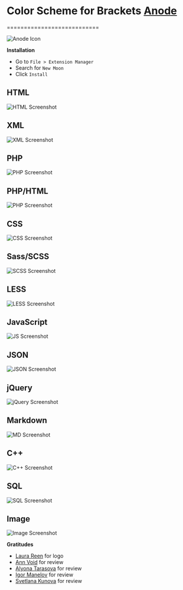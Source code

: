 # Color Scheme for Brackets [Anode](https://github.com/artem-solovev/anode/)
===========================


![Anode Icon](anode-logo.png)


**Installation**

* Go to `File > Extension Manager`
* Search for `New Moon`
* Click `Install`

## HTML
![HTML Screenshot](screenshots/html.png)

## XML
![XML Screenshot](screenshots/xml.png)

## PHP
![PHP Screenshot](screenshots/php.png)

## PHP/HTML
![PHP Screenshot](screenshots/php-html.png)

## CSS
![CSS Screenshot](screenshots/css.png)

## Sass/SCSS
![SCSS Screenshot](screenshots/sass-scss.png)

## LESS
![LESS Screenshot](screenshots/less.png)

## JavaScript
![JS Screenshot](screenshots/js.png)

## JSON
![JSON Screenshot](screenshots/json.png)

## jQuery
![jQuery Screenshot](screenshots/jquery.png)

## Markdown
![MD Screenshot](screenshots/md.png)

## C++
![C++ Screenshot](screenshots/cpp.png)

## SQL
![SQL Screenshot](screenshots/sql.png)

## Image
![Image Screenshot](screenshots/image.png)


**Gratitudes**
* [Laura Reen](http://laurareen.com/) for logo
* [Ann Void](https://www.facebook.com/anastasia.eliza.soloveva) for review
* [Alyona Tarasova](https://new.vk.com/alenktaras) for review
* [Igor Manelov](https://new.vk.com/holypawer) for review
* [Svetlana Kunova](http://kunova.ru/) for review